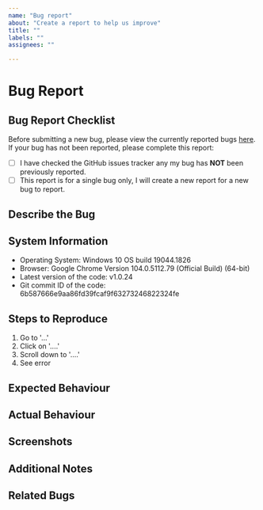 ```yaml
---
name: "Bug report"
about: "Create a report to help us improve"
title: ""
labels: ""
assignees: ""

---
```


# Bug Report

## Bug Report Checklist

Before submitting a new bug, please view the currently reported bugs [here](https://github.com/BluCloudEngineer/UWA-Git-Good-Presentation/issues). If your bug has not been reported, please complete this report:

*   [ ] I have checked the GitHub issues tracker any my bug has **NOT** been previously reported.
*   [ ] This report is for a single bug only, I will create a new report for a new bug to report.

## Describe the Bug

<!-- Please provide an overview of the bug you encountered. if you are reporting more than one, please submit separate bug reports -->

## System Information

<!-- Please include as much information as you can of the device you were using when you encountered the bug -->

*   Operating System: Windows 10 OS build 19044.1826
*   Browser: Google Chrome Version 104.0.5112.79 (Official Build) (64-bit)
*   Latest version of the code: v1.0.24
*   Git commit ID of the code: 6b587666e9aa86fd39fcaf9f63273246822324fe

## Steps to Reproduce

<!-- Please provide the EXACT steps you performed to produce this bug -->

1.  Go to '...'
2.  Click on '....'
3.  Scroll down to '....'
4.  See error

## Expected Behaviour

<!-- Please tell us what you expected the application to do when you performed your steps -->

## Actual Behaviour

<!-- Please tell us what actually happened when you performed your steps -->

## Screenshots

<!-- If you have any screenshots, please add them here -->

## Additional Notes

<!-- If you have any other notes to add, please add them here -->

## Related Bugs

<!-- If this bug is related to other bug(s), please add them here

*   # 1
*   # 3

-->
